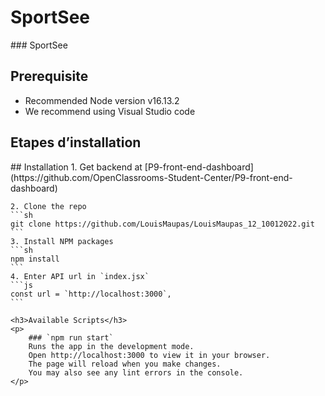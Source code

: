 <h1>SportSee</h1>
### SportSee
<div>
    <h2>Prerequisite</h2>
    <p>
        <ul>
            <li>
                Recommended Node version v16.13.2
            </li>
            <li>
                We recommend using Visual Studio code
            </li>
        </ul>
    </p>
    <h2>Etapes d’installation</h2>
    ## Installation
    1. Get backend at [P9-front-end-dashboard](https://github.com/OpenClassrooms-Student-Center/P9-front-end-dashboard)

    2. Clone the repo
    ```sh
    git clone https://github.com/LouisMaupas/LouisMaupas_12_10012022.git
    ```
    3. Install NPM packages
    ```sh
    npm install
    ```
    4. Enter API url in `index.jsx`
    ```js
    const url = `http://localhost:3000`,
    ```

    <h3>Available Scripts</h3>
    <p>
        ### `npm run start`
        Runs the app in the development mode.
        Open http://localhost:3000 to view it in your browser.
        The page will reload when you make changes.
        You may also see any lint errors in the console.
    </p>

</div>
